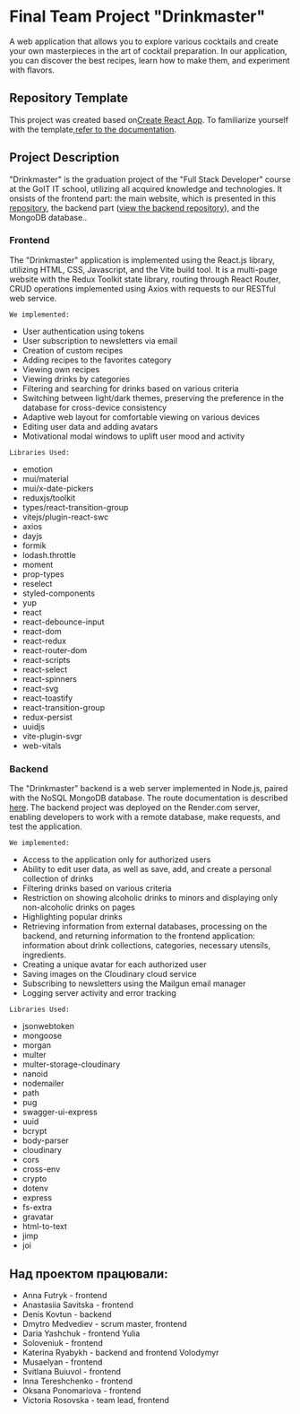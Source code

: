 # Final Team Project "Drinkmaster"

A web application that allows you to explore various cocktails and create your
own masterpieces in the art of cocktail preparation. In our application, you can
discover the best recipes, learn how to make them, and experiment with flavors.

## Repository Template

This project was created based
on[Create React App](https://github.com/facebook/create-react-app). To
familiarize yourself with the
template,[refer to the documentation](https://facebook.github.io/create-react-app/docs/getting-started).

## Project Description

"Drinkmaster" is the graduation project of the "Full Stack Developer" course at
the GoIT IT school, utilizing all acquired knowledge and technologies. It
onsists of the frontend part: the main website, which is presented in this
[repository](https://github.com/Dyhless/drinkmaster-teamproject-frontend), the
backend part
([view the backend repository](https://github.com/Dyhless/drinkmaster-teamproject-backend)),
and the MongoDB database..

### Frontend

The "Drinkmaster" application is implemented using the React.js library,
utilizing HTML, CSS, Javascript, and the Vite build tool. It is a multi-page
website with the Redux Toolkit state library, routing through React Router, CRUD
operations implemented using Axios with requests to our RESTful web service.

`We implemented:`

- User authentication using tokens
- User subscription to newsletters via email
- Creation of custom recipes
- Adding recipes to the favorites category
- Viewing own recipes
- Viewing drinks by categories
- Filtering and searching for drinks based on various criteria
- Switching between light/dark themes, preserving the preference in the database
  for cross-device consistency
- Adaptive web layout for comfortable viewing on various devices
- Editing user data and adding avatars
- Motivational modal windows to uplift user mood and activity

`Libraries Used:`

- emotion
- mui/material
- mui/x-date-pickers
- reduxjs/toolkit
- types/react-transition-group
- vitejs/plugin-react-swc
- axios
- dayjs
- formik
- lodash.throttle
- moment
- prop-types
- reselect
- styled-components
- yup
- react
- react-debounce-input
- react-dom
- react-redux
- react-router-dom
- react-scripts
- react-select
- react-spinners
- react-svg
- react-toastify
- react-transition-group
- redux-persist
- uuidjs
- vite-plugin-svgr
- web-vitals

### Backend

The "Drinkmaster" backend is a web server implemented in Node.js, paired with
the NoSQL MongoDB database. The route documentation is described
[here](drinkmaster-teamproject-backend.onrender.com/api-docs/). The backend
project was deployed on the Render.com server, enabling developers to work with
a remote database, make requests, and test the application.

`We implemented:`

- Access to the application only for authorized users
- Ability to edit user data, as well as save, add, and create a personal
  collection of drinks
- Filtering drinks based on various criteria
- Restriction on showing alcoholic drinks to minors and displaying only
  non-alcoholic drinks on pages
- Highlighting popular drinks
- Retrieving information from external databases, processing on the backend, and
  returning information to the frontend application: information about drink
  collections, categories, necessary utensils, ingredients.
- Creating a unique avatar for each authorized user
- Saving images on the Cloudinary cloud service
- Subscribing to newsletters using the Mailgun email manager
- Logging server activity and error tracking

`Libraries Used:`

- jsonwebtoken
- mongoose
- morgan
- multer
- multer-storage-cloudinary
- nanoid
- nodemailer
- path
- pug
- swagger-ui-express
- uuid
- bcrypt
- body-parser
- cloudinary
- cors
- cross-env
- crypto
- dotenv
- express
- fs-extra
- gravatar
- html-to-text
- jimp
- joi

## Над проектом працювали:

- Anna Futryk - frontend
- Anastasiia Savitska - frontend
- Denis Kovtun - backend
- Dmytro Medvediev - scrum master, frontend
- Daria Yashchuk - frontend Yulia
- Soloveniuk - frontend
- Katerina Ryabykh - backend and frontend Volodymyr
- Musaelyan - frontend
- Svitlana Buiuvol - frontend
- Inna Tereshchenko - frontend
- Oksana Ponomariova - frontend
- Victoria Rosovska - team lead, frontend
